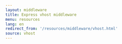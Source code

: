 ```yaml
---
layout: middleware
title: Express vhost middleware
menu: resources
lang: en
redirect_from: '/resources/middleware/vhost.html'
source: vhost
---
```

